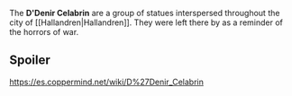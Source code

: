 The **D'Denir Celabrin** are a group of statues interspersed throughout the city of [[Hallandren\|Hallandren]]. They were left there by  as a reminder of the horrors of war.

## Spoiler



https://es.coppermind.net/wiki/D%27Denir_Celabrin